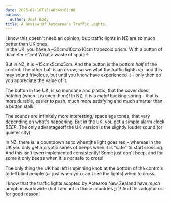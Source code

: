 ```yaml
---
date: 2025-07-18T15:40:44+01:00
params:
  author: Joel Body
title: A Review Of Aotearoa's Traffic Lights.
---
```



I know this doesn't need an opinion, but: traffic lights in NZ are *so* much better than UK ones.   
In the UK, you have a ~30cmx10cmx10cm trapezoid prism. With a button of diameter ~1cm! What a waste of space!  
  
But in NZ, it is ~15cmx5cmx5cm. And the button is the bottom *half* of the control. The other half is an *arrow*, so we what the traffic lights *do*. and this may sound frivolous, but until you know have experienced it - only then do you appreciate the value of it.  

The button in the UK, is so mundane and plastic, that the cover does *nothing* (when it is even there)! In NZ, it is a *metal* bucking spring - that is more durable, easier to push, much more satisfying and much smarter than a button stalk.  
  
The sounds are infinitely more interesting, space age tones, that vary depending on what's happening. But in the UK, you get a simple alarm clock *BEEP*. The only advantageoff the UK version is the slightly louder sound (or quieter city).   
  
In NZ, there is. a countdown as to whentjhe light goes red - whereas in the UK you only get a cryptic series of beeps when it is "safe" to start crossing. And this isn't even implemented consistently! Some just don't beep, and for some it only beeps when it is *not* safe to cross!  
  
The only thing the UK has left is spinning knob at the bottom of the controls to tell blind people (or just when you can't see the lights) when to cross.   

I know that the traffic lights adopted by Aotearoa New Zealand have *much* adoption worldwide (but I am not in those countries ;) )! And this adoption is for good reason!  
  
